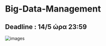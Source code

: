 # Big-Data-Management
## Deadline :  14/5 ώρα 23:59
![images](https://user-images.githubusercontent.com/131956623/235218627-7bd9dfd6-afab-4318-b711-909d5ddeb82e.jpg)
